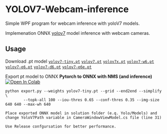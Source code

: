 # YOLOV7-Webcam-inference
Simple WPF program for webcam inference with yoloV7 models.

Implemenation ONNX [yolov7](https://github.com/WongKinYiu/yolov7) model inference with webcam cameras.

## Usage
Download .pt model
[`yolov7-tiny.pt`](https://github.com/WongKinYiu/yolov7/releases/download/v0.1/yolov7-tiny.pt)
[`yolov7.pt`](https://github.com/WongKinYiu/yolov7/releases/download/v0.1/yolov7.pt)
[`yolov7x.pt`](https://github.com/WongKinYiu/yolov7/releases/download/v0.1/yolov7x.pt) 
[`yolov7-w6.pt`](https://github.com/WongKinYiu/yolov7/releases/download/v0.1/yolov7-w6.pt) 
[`yolov7-e6.pt`](https://github.com/WongKinYiu/yolov7/releases/download/v0.1/yolov7-e6.pt) 
[`yolov7-d6.pt`](https://github.com/WongKinYiu/yolov7/releases/download/v0.1/yolov7-d6.pt)
[`yolov7-e6e.pt`](https://github.com/WongKinYiu/yolov7/releases/download/v0.1/yolov7-e6e.pt)

Export pt model to ONNX
**Pytorch to ONNX with NMS (and inference)** <a href="https://colab.research.google.com/github/WongKinYiu/yolov7/blob/main/tools/YOLOv7onnx.ipynb"><img src="https://colab.research.google.com/assets/colab-badge.svg" alt="Open In Colab"></a>
```shell
python export.py --weights yolov7-tiny.pt --grid --end2end --simplify \
        --topk-all 100 --iou-thres 0.65 --conf-thres 0.35 --img-size 640 640 --max-wh 640
        
Place exported ONNX model in solution folder (e.q. Yolo/Models) and change YoloV7Path variable in CameraWindowViewModel.cs file (line 31)

Use Release confgursation for better performance.
